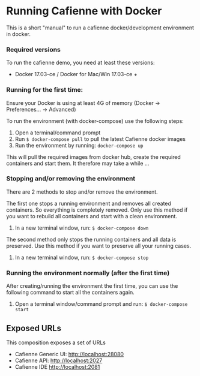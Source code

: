 # Running Cafienne with Docker

This is a short "manual" to run a cafienne docker/development environment in docker.

### Required versions

To run the cafienne demo, you need at least these versions:

* Docker 17.03-ce / Docker for Mac/Win 17.03-ce +

### Running for the first time:

Ensure your Docker is using at least 4G of memory (Docker -> Preferences... -> Advanced)

To run the environment (with docker-compose) use the following steps:

1. Open a terminal/command prompt
2. Run `$ docker-compose pull` to pull the latest Cafienne docker images
3. Run the environment by running: `docker-compose up`

This will pull the required images from docker hub, create the required containers and start them.
It therefore may take a while ...

### Stopping and/or removing the environment

There are 2 methods to stop and/or remove the environment.

The first one stops a running environment and removes all created containers.
So everything is completely removed. Only use this method if you want to rebuild all
containers and start with a clean environment.

1. In a new terminal window, run: `$ docker-compose down`

The second method only stops the running containers and all data is preserved. Use this method if you want
to preserve all your running cases.

1. In a new terminal window, run: `$ docker-compose stop`

### Running the environment normally (after the first time)

After creating/running the environment the first time, you can use the following
 command to start all the containers again.

1. Open a terminal window/command prompt and run: `$ docker-compose start`

## Exposed URLs

This composition exposes a set of URLs

- Cafienne Generic UI: [http://localhost:28080](http://localhost:28080)
- Cafienne API: [http://localhost:2027](http://localhost:2027)
- Cafienne IDE [http://localhost:2081](http://localhost:2081)